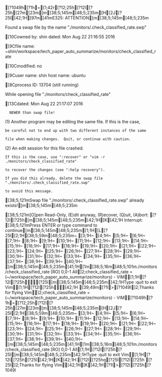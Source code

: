 [?1049h[?1h=[1;42r[?12;25h[?12l[?25h[27m[23m[m[38;5;145m[48;5;235m[H[2J[?25l[42;1H[97m[41mE325: ATTENTION[m[38;5;145m[48;5;235m
Found a swap file by the name "./monitors/.check_classified_rate.swp"
[10Cowned by: shin   dated: Mon Aug 22 21:16:55 2016
[9Cfile name: ~shin/workspace/tech_paper_auto_summarize/monitors/check_classified_rate
[10Cmodified: no
[9Cuser name: shin   host name: ubuntu
[8Cprocess ID: 13704 (still running)
While opening file "./monitors/check_classified_rate"
[13Cdated: Mon Aug 22 21:17:07 2016
      NEWER than swap file!

(1) Another program may be editing the same file.  If this is the case,
    be careful not to end up with two different instances of the same
    file when making changes.  Quit, or continue with caution.
(2) An edit session for this file crashed.
    If this is the case, use ":recover" or "vim -r ./monitors/check_classified_rate"
    to recover the changes (see ":help recovery").
    If you did this already, delete the swap file "./monitors/.check_classified_rate.swp"
    to avoid this message.

[38;5;121mSwap file "./monitors/.check_classified_rate.swp" already exists![m[38;5;145m[48;5;235m
[38;5;121m[O]pen Read-Only, (E)dit anyway, (R)ecover, (Q)uit, (A)bort: [?12l[?25h[m[38;5;145m[48;5;235m[42;1H[K[42;1H
Interrupt: [38;5;121mPress ENTER or type command to continue[m[38;5;145m[48;5;235m[1;1H[L[?25l[2;1H[38;5;59m[48;5;235m~                                                                                                                                     [3;1H~                                                                                                                                     [4;1H~                                                                                                                                     [5;1H~                                                                                                                                     [6;1H~                                                                                                                                     [7;1H~                                                                                                                                     [8;1H~                                                                                                                                     [9;1H~                                                                                                                                     [10;1H~                                                                                                                                     [11;1H~                                                                                                                                     [12;1H~                                                                                                                                     [13;1H~                                                                                                                                     [14;1H~                                                                                                                                     [15;1H~                                                                                                                                     [16;1H~                                                                                                                                     [17;1H~                                                                                                                                     [18;1H~                                                                                                                                     [19;1H~                                                                                                                                     [20;1H~                                                                                                                                     [21;1H~                                                                                                                                     [22;1H~                                                                                                                                     [23;1H~                                                                                                                                     [24;1H~                                                                                                                                     [25;1H~                                                                                                                                     [26;1H~                                                                                                                                     [27;1H~                                                                                                                                     [28;1H~                                                                                                                                     [29;1H~                                                                                                                                     [30;1H~                                                                                                                                     [31;1H~                                                                                                                                     [32;1H~                                                                                                                                     [33;1H~                                                                                                                                     [34;1H~                                                                                                                                     [35;1H~                                                                                                                                     [36;1H~                                                                                                                                     [37;1H~                                                                                                                                     [38;1H~                                                                                                                                     [39;1H~                                                                                                                                     [40;1H~                                                                                                                                     [m[38;5;145m[48;5;235m[41;1H[1m[38;5;16m[48;5;101m./monitors/check_classified_rate [RO]                                                                               0,0-1          All]2;check_classified_rate = (~/workspace/tech_paper_auto_summarize/monitors) - VIM[1;1H[?12l[?25h[?25l[m[38;5;145m[48;5;235m[42;1HType  :quit<Enter>  to exit Vim[1;1H[?12l[?25h[42;1H
[39;49m[?1l>[?1049l]2;Thanks for flying Vim]2;check_classified_rate = (~/workspace/tech_paper_auto_summarize/monitors) - VIM[?1049h[?1h=[?12;25h[?12l[?25h[27m[23m[m[38;5;145m[48;5;235m[H[2J[?25l[2;1H[38;5;59m[48;5;235m~                                                                                                                                     [3;1H~                                                                                                                                     [4;1H~                                                                                                                                     [5;1H~                                                                                                                                     [6;1H~                                                                                                                                     [7;1H~                                                                                                                                     [8;1H~                                                                                                                                     [9;1H~                                                                                                                                     [10;1H~                                                                                                                                     [11;1H~                                                                                                                                     [12;1H~                                                                                                                                     [13;1H~                                                                                                                                     [14;1H~                                                                                                                                     [15;1H~                                                                                                                                     [16;1H~                                                                                                                                     [17;1H~                                                                                                                                     [18;1H~                                                                                                                                     [19;1H~                                                                                                                                     [20;1H~                                                                                                                                     [21;1H~                                                                                                                                     [22;1H~                                                                                                                                     [23;1H~                                                                                                                                     [24;1H~                                                                                                                                     [25;1H~                                                                                                                                     [26;1H~                                                                                                                                     [27;1H~                                                                                                                                     [28;1H~                                                                                                                                     [29;1H~                                                                                                                                     [30;1H~                                                                                                                                     [31;1H~                                                                                                                                     [32;1H~                                                                                                                                     [33;1H~                                                                                                                                     [34;1H~                                                                                                                                     [35;1H~                                                                                                                                     [36;1H~                                                                                                                                     [37;1H~                                                                                                                                     [38;1H~                                                                                                                                     [39;1H~                                                                                                                                     [40;1H~                                                                                                                                     [m[38;5;145m[48;5;235m[41;1H[1m[38;5;16m[48;5;101m./monitors/check_classified_rate [RO]                                                                               0,0-1          All[1;1H[?12l[?25h[?25l[m[38;5;145m[48;5;235m[42;1HType  :quit<Enter>  to exit Vim[1;1H[?12l[?25h[?25l[42;1H[K[42;1H:[?12l[?25hq[?25l[?12l[?25h[?25l]2;Thanks for flying Vim[42;1H[K[42;1H[?1l>[?12l[?25h[?1049l